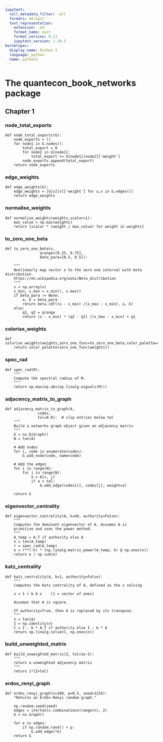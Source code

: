 ```yaml
---
jupytext:
  cell_metadata_filter: -all
  formats: md:myst
  text_representation:
    extension: .md
    format_name: myst
    format_version: 0.13
    jupytext_version: 1.10.3
kernelspec:
  display_name: Python 3
  language: python
  name: python3
---
```


# The quantecon_book_networks package

## Chapter 1

### node_total_exports
```{code-cell}
def node_total_exports(G):
    node_exports = []
    for node1 in G.nodes():
        total_export = 0
        for node2 in G[node1]:
            total_export += G[node1][node2]['weight']
        node_exports.append(total_export)
    return node_exports
```

### edge_weights
```{code-cell}
def edge_weights(G):
    edge_weights = [G[u][v]['weight'] for u,v in G.edges()]
    return edge_weights
```

### normalise_weights
```{code-cell}
def normalise_weights(weights,scalar=1):
    max_value = np.max(weights)
    return [scalar * (weight / max_value) for weight in weights]
```

### to_zero_one_beta
```{code-cell}
def to_zero_one_beta(x, 
                qrange=[0.25, 0.75], 
                beta_para=[0.5, 0.5]):
    
    """
    Nonlinearly map vector x to the zero one interval with beta distribution.
    https://en.wikipedia.org/wiki/Beta_distribution
    """
    x = np.array(x)
    x_min, x_max = x.min(), x.max()
    if beta_para != None:
        a, b = beta_para
        return beta.cdf((x - x_min) /(x_max - x_min), a, b)
    else:
        q1, q2 = qrange
        return (x - x_min) * (q2 - q1) /(x_max - x_min) + q1
```

### colorise_weights
```{code-cell}
def colorise_weights(weights,zero_one_func=to_zero_one_beta,color_palette=cm.plasma):
    return color_palette(zero_one_func(weights))
```

### spec_rad
```{code-cell}
def spec_rad(M):
    """
    Compute the spectral radius of M.
    """
    return np.max(np.abs(np.linalg.eigvals(M)))
```

### adjacency_matrix_to_graph
```{code-cell}
def adjacency_matrix_to_graph(A, 
               codes,
               tol=0.0):  # clip entries below tol
    """
    Build a networkx graph object given an adjacency matrix
    """
    G = nx.DiGraph()
    N = len(A)

    # Add nodes
    for i, code in enumerate(codes):
        G.add_node(code, name=code)

    # Add the edges
    for i in range(N):
        for j in range(N):
            a = A[i, j]
            if a > tol:
                G.add_edge(codes[i], codes[j], weight=a)

    return G
```

### eigenvector_centrality
```{code-cell}
def eigenvector_centrality(A, k=40, authority=False):
    """
    Computes the dominant eigenvector of A. Assumes A is 
    primitive and uses the power method.  
    """
    A_temp = A.T if authority else A
    n = len(A_temp)
    r = spec_rad(A_temp)
    e = r**(-k) * (np.linalg.matrix_power(A_temp, k) @ np.ones(n))
    return e / np.sum(e)
```

### katz_centrality
```{code-cell}
def katz_centrality(A, b=1, authority=False):
    """
    Computes the Katz centrality of A, defined as the x solving

    x = 1 + b A x    (1 = vector of ones)

    Assumes that A is square.

    If authority=True, then A is replaced by its transpose.
    """
    n = len(A)
    I = np.identity(n)
    C = I - b * A.T if authority else I - b * A
    return np.linalg.solve(C, np.ones(n))
```

### build_unweighted_matrix
```{code-cell}
def build_unweighted_matrix(Z, tol=1e-5):
    """
    return a unweighted adjacency matrix
    """
    return 1*(Z>tol)
```

### erdos_renyi_graph
```{code-cell}
def erdos_renyi_graph(n=100, p=0.5, seed=1234):
    "Returns an Erdős-Rényi random graph."
    
    np.random.seed(seed)
    edges = itertools.combinations(range(n), 2)
    G = nx.Graph()
    
    for e in edges:
        if np.random.rand() < p:
            G.add_edge(*e)
    return G
```